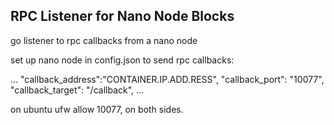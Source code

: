 ## RPC Listener for Nano Node Blocks
go listener to rpc callbacks from a nano node

set up nano node in config.json to send rpc callbacks:

...
"callback_address":"CONTAINER.IP.ADD.RESS",
"callback_port": "10077",
"callback_target": "/callback",
...

on ubuntu ufw allow 10077, on both sides.
